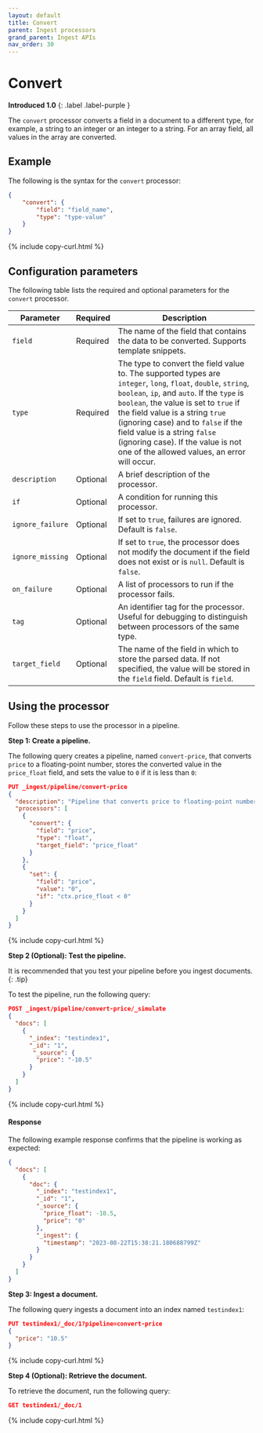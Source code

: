 ```yaml
---
layout: default
title: Convert
parent: Ingest processors 
grand_parent: Ingest APIs
nav_order: 30
---
```


# Convert
**Introduced 1.0**
{: .label .label-purple }

The `convert` processor converts a field in a document to a different type, for example, a string to an integer or an integer to a string. For an array field, all values in the array are converted. 

## Example
The following is the syntax for the `convert` processor: 

```json
{
    "convert": {
        "field": "field_name",
        "type": "type-value"
    }
}
```
{% include copy-curl.html %}

## Configuration parameters

The following table lists the required and optional parameters for the `convert` processor.   

Parameter | Required | Description |
|-----------|-----------|-----------|
`field`  | Required  | The name of the field that contains the data to be converted. Supports template snippets. |
`type`  | Required  | The type to convert the field value to. The supported types are `integer`, `long`, `float`, `double`, `string`, `boolean`, `ip`, and `auto`. If the `type` is `boolean`, the value is set to `true` if the field value is a string `true` (ignoring case) and to `false` if  the field value is a string `false` (ignoring case). If the value is not one of the allowed values, an error will occur.  |
`description`  | Optional  | A brief description of the processor.  |
`if` | Optional | A condition for running this processor. |
`ignore_failure` | Optional | If set to `true`, failures are ignored. Default is `false`. |
`ignore_missing`  | Optional  | If set to `true`, the processor does not modify the document if the field does not exist or is `null`. Default is `false`. |
`on_failure` | Optional | A list of processors to run if the processor fails. |
`tag` | Optional | An identifier tag for the processor. Useful for debugging to distinguish between processors of the same type. |
`target_field`  | Optional  | The name of the field in which to store the parsed data. If not specified, the value will be stored in the `field` field. Default is `field`.  |

## Using the processor

Follow these steps to use the processor in a pipeline.

**Step 1: Create a pipeline.** 

The following query creates a pipeline, named `convert-price`, that converts `price` to a floating-point number, stores the converted value in the `price_float` field, and sets the value to `0` if it is less than `0`:

```json
PUT _ingest/pipeline/convert-price
{
  "description": "Pipeline that converts price to floating-point number and sets value to zero if price less than zero",
  "processors": [
    {
      "convert": {
        "field": "price",
        "type": "float",
        "target_field": "price_float"
      }
    },
    {
      "set": {
        "field": "price",
        "value": "0",
        "if": "ctx.price_float < 0"
      }
    }
  ]
}
```
{% include copy-curl.html %}

**Step 2 (Optional): Test the pipeline.**

It is recommended that you test your pipeline before you ingest documents.
{: .tip}

To test the pipeline, run the following query:

```json
POST _ingest/pipeline/convert-price/_simulate
{
  "docs": [
    {
      "_index": "testindex1",
      "_id": "1",
       "_source": {
        "price": "-10.5"
      }
    }
  ]
}
```
{% include copy-curl.html %}

#### Response

The following example response confirms that the pipeline is working as expected: 

```json
{
  "docs": [
    {
      "doc": {
        "_index": "testindex1",
        "_id": "1",
        "_source": {
          "price_float": -10.5,
          "price": "0"
        },
        "_ingest": {
          "timestamp": "2023-08-22T15:38:21.180688799Z"
        }
      }
    }
  ]
}
```

**Step 3: Ingest a document.**

The following query ingests a document into an index named `testindex1`:

```json
PUT testindex1/_doc/1?pipeline=convert-price
{
  "price": "10.5"
}
```
{% include copy-curl.html %}

**Step 4 (Optional): Retrieve the document.**

To retrieve the document, run the following query:

```json
GET testindex1/_doc/1
```
{% include copy-curl.html %}
